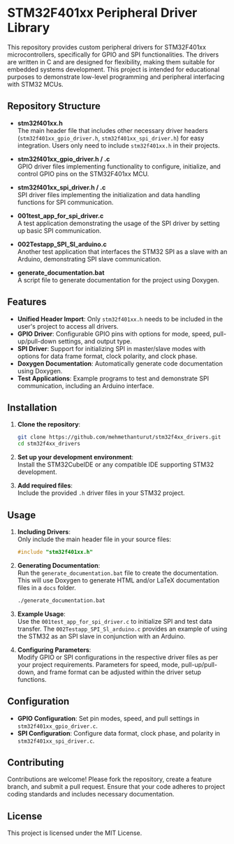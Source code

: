 
# STM32F401xx Peripheral Driver Library

This repository provides custom peripheral drivers for STM32F401xx microcontrollers, specifically for GPIO and SPI functionalities. The drivers are written in C and are designed for flexibility, making them suitable for embedded systems development. This project is intended for educational purposes to demonstrate low-level programming and peripheral interfacing with STM32 MCUs.

## Repository Structure

- **stm32f401xx.h**  
  The main header file that includes other necessary driver headers (`stm32f401xx_gpio_driver.h`, `stm32f401xx_spi_driver.h`) for easy integration. Users only need to include `stm32f401xx.h` in their projects.

- **stm32f401xx_gpio_driver.h / .c**  
  GPIO driver files implementing functionality to configure, initialize, and control GPIO pins on the STM32F401xx MCU.

- **stm32f401xx_spi_driver.h / .c**  
  SPI driver files implementing the initialization and data handling functions for SPI communication.

- **001test_app_for_spi_driver.c**  
  A test application demonstrating the usage of the SPI driver by setting up basic SPI communication.

- **002Testapp_SPI_Sl_arduino.c**  
  Another test application that interfaces the STM32 SPI as a slave with an Arduino, demonstrating SPI slave communication.

- **generate_documentation.bat**  
  A script file to generate documentation for the project using Doxygen.

## Features

- **Unified Header Import**: Only `stm32f401xx.h` needs to be included in the user's project to access all drivers.
- **GPIO Driver**: Configurable GPIO pins with options for mode, speed, pull-up/pull-down settings, and output type.
- **SPI Driver**: Support for initializing SPI in master/slave modes with options for data frame format, clock polarity, and clock phase.
- **Doxygen Documentation**: Automatically generate code documentation using Doxygen.
- **Test Applications**: Example programs to test and demonstrate SPI communication, including an Arduino interface.

## Installation

1. **Clone the repository**:
   ```bash
   git clone https://github.com/mehmethanturut/stm32f4xx_drivers.git
   cd stm32f4xx_drivers
   ```

2. **Set up your development environment**:  
   Install the STM32CubeIDE or any compatible IDE supporting STM32 development.

3. **Add required files**:  
   Include the provided `.h` driver files in your STM32 project.

## Usage

1. **Including Drivers**:  
   Only include the main header file in your source files:
   ```c
   #include "stm32f401xx.h"
   ```

2. **Generating Documentation**:  
   Run the `generate_documentation.bat` file to create the documentation. This will use Doxygen to generate HTML and/or LaTeX documentation files in a `docs` folder.
   ```bash
   ./generate_documentation.bat
   ```

3. **Example Usage**:  
   Use the `001test_app_for_spi_driver.c` to initialize SPI and test data transfer. The `002Testapp_SPI_Sl_arduino.c` provides an example of using the STM32 as an SPI slave in conjunction with an Arduino.

4. **Configuring Parameters**:  
   Modify GPIO or SPI configurations in the respective driver files as per your project requirements. Parameters for speed, mode, pull-up/pull-down, and frame format can be adjusted within the driver setup functions.

## Configuration

- **GPIO Configuration**: Set pin modes, speed, and pull settings in `stm32f401xx_gpio_driver.c`.
- **SPI Configuration**: Configure data format, clock phase, and polarity in `stm32f401xx_spi_driver.c`.

## Contributing

Contributions are welcome! Please fork the repository, create a feature branch, and submit a pull request. Ensure that your code adheres to project coding standards and includes necessary documentation.

## License

This project is licensed under the MIT License.
